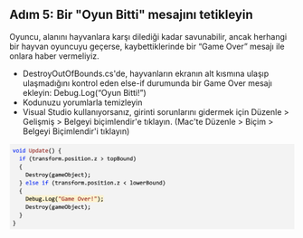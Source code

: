 ## Adım 5: Bir "Oyun Bitti" mesajını tetikleyin

Oyuncu, alanını hayvanlara karşı dilediği kadar savunabilir, ancak herhangi bir hayvan oyuncuyu geçerse, kaybettiklerinde bir “Game Over” mesajı ile onlara haber vermeliyiz.

- DestroyOutOfBounds.cs'de, hayvanların ekranın alt kısmına ulaşıp ulaşmadığını kontrol eden else-if durumunda bir Game Over mesajı ekleyin:
Debug.Log(“Oyun Bitti!”)
- Kodunuzu yorumlarla temizleyin
- Visual Studio kullanıyorsanız, girinti sorunlarını gidermek için Düzenle > Gelişmiş > Belgeyi biçimlendir'e tıklayın.
(Mac'te Düzenle > Biçim > Belgeyi Biçimlendir'i tıklayın)

![figures](https://raw.githubusercontent.com/Kodluyoruz/taskforce/main/unity-junior-programmer/trigger-game-over-message/figures/CWC_A.4.5_image4.png)






